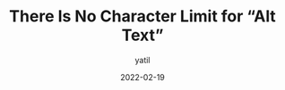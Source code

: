 ---
author: yatil
date: 2022-02-19
draft: true
tags:
  - accessibility
  - html
target_url: https://yatil.net/blog/there-is-no-character-limit-for-alt-text
title: There Is No Character Limit for “Alt Text”
---